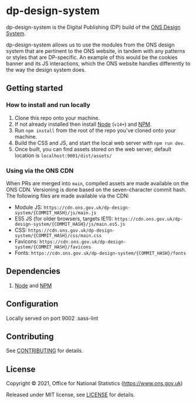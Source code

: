 # dp-design-system

dp-design-system is the Digital Publishing (DP) build of the [ONS Design System](https://ons-design-system.netlify.app).

dp-design-system allows us to use the modules from the ONS design system that are pertinent to the ONS website, in tandem with any patterns or styles that are DP-specific. An example of this would be the cookies banner and its JS interactions, which the ONS website handles differently to the way the design system does.

## Getting started

### How to install and run locally

1. Clone this repo onto your machine.
2. If not already installed then install [Node][node] (`v14+`) and [NPM][npm].
3. Run `npm install` from the root of the repo you've cloned onto your machine.
4. Build the CSS and JS, and start the local web server with `npm run dev`.
5. Once built, you can find assets stored on the web server, default location is `localhost:9001/dist/assets/`

### Using via the ONS CDN

When PRs are merged into `main`, compiled assets are made available on the ONS CDN. Versioning is done based on the seven-character commit hash. The following files are made available via the CDN:

- Module JS: `https://cdn.ons.gov.uk/dp-design-system/{COMMIT_HASH}/js/main.js`
- ES5 JS (for older browsers, targets IE11): `https://cdn.ons.gov.uk/dp-design-system/{COMMIT_HASH}/js/main.es5.js`
- CSS: `https://cdn.ons.gov.uk/dp-design-system/{COMMIT_HASH}/css/main.css`
- Favicons: `https://cdn.ons.gov.uk/dp-design-system/{COMMIT_HASH}/favicons`
- Fonts: `https://cdn.ons.gov.uk/dp-design-system/{COMMIT_HASH}/fonts`

## Dependencies

1. [Node][node] and [NPM][npm]

## Configuration

Locally served on port 9002
.sass-lint

## Contributing

See [CONTRIBUTING](CONTRIBUTING.md) for details.

## License

Copyright © 2021, Office for National Statistics (https://www.ons.gov.uk)

Released under MIT license, see [LICENSE](LICENSE.md) for details.

[node]: <https://nodejs.org/en/>
[npm]: <https://www.npmjs.com/>
